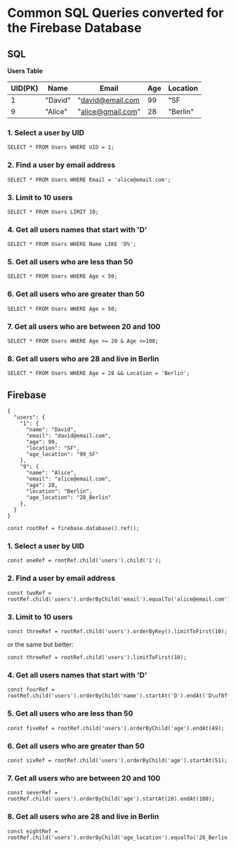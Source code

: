 # Common SQL Queries converted for the Firebase Database

## SQL

**Users Table** 

| UID(PK) | Name    | Email             | Age | Location |
|---------|---------|-------------------|-----|----------|
| 1       | "David" | "david@email.com  | 99  | "SF      |
| 9       | "Alice" | "alice@gmail.com" | 28  | "Berlin" |


### 1. Select a user by UID
```
SELECT * FROM Users WHERE UID = 1;
```

### 2. Find a user by email address
```
SELECT * FROM Users WHERE Email = 'alice@email.com';
```

### 3. Limit to 10 users
```
SELECT * FROM Users LIMIT 10;
```

### 4. Get all users names that start with 'D'
```
SELECT * FROM Users WHERE Name LIKE 'D%';
```

### 5. Get all users who are less than 50
```
SELECT * FROM Users WHERE Age < 50;
```

### 6. Get all users who are greater than 50
```
SELECT * FROM Users WHERE Age > 50;
```

### 7. Get all users who are between 20 and 100
```
SELECT * FROM Users WHERE Age >= 20 & Age <=100;
```

### 8. Get all users who are 28 and live in Berlin
```
SELECT * FROM Users WHERE Age = 28 && Location = 'Berlin';
```



## Firebase
```
{
  "users": {
    "1": {
      "name": "David",
      "email": "david@email.com",
      "age": 99,
      "location": "SF",
      "age_location": "99_SF"
    },
    "9": {
      "name": "Alice",
      "email": "alice@email.com",
      "age": 28,
      "location": "Berlin",
      "age_location": "28_Berlin"
    },
  }
}
```

```
const rootRef = firebase.database().ref();
```

### 1. Select a user by UID
```
const oneRef = rootRef.child('users').child('1');
```

### 2. Find a user by email address
```
const twoRef = rootRef.child('users').orderByChild('email').equalTo('alice@email.com');
```

### 3. Limit to 10 users
```
const threeRef = rootRef.child('users').orderByKey().limitToFirst(10);
```
or the same but better:

```
const threeRef = rootRef.child('users').limitToFirst(10);
```

### 4. Get all users names that start with 'D'
```
const fourRef = rootRef.child('users').orderByChild('name').startAt('D').endAt('D\uf8ff');
```

### 5. Get all users who are less than 50
```
const fiveRef = rootRef.child('users').orderByChild('age').endAt(49);
```

### 6. Get all users who are greater than 50
```
const sixRef = rootRef.child('users').orderByChild('age').startAt(51);
```

### 7. Get all users who are between 20 and 100
```
const severRef = rootRef.child('users').orderByChild('age').startAt(20).endAt(100);
```


### 8. Get all users who are 28 and live in Berlin
```
const eightRef = rootRef.child('users').orderByChild('age_location').equalTo('28_Berlin');
```

